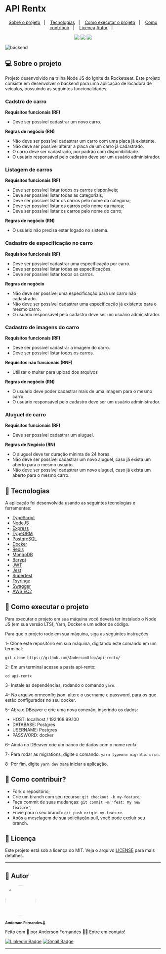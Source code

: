 # API Rentx

<p align="center">
  <a href="#-sobre-o-projeto">Sobre o projeto</a>&nbsp;&nbsp;&nbsp;|&nbsp;&nbsp;&nbsp;
  <a href="#rocket-tecnologias">Tecnologias</a>&nbsp;&nbsp;&nbsp;|&nbsp;&nbsp;&nbsp;
  <a href="#-como-executar-o-projeto">Como executar o projeto</a>&nbsp;&nbsp;&nbsp;|&nbsp;&nbsp;&nbsp;
  <a href="#-como-contribuir">Como contribuir</a>&nbsp;&nbsp;&nbsp;|&nbsp;&nbsp;&nbsp;
  <a href="#memo-licença">Licença</a>
  <a href="#-autor">Autor</a>&nbsp;&nbsp;&nbsp;|&nbsp;&nbsp;&nbsp;
</p>

<p align="center">
  <img src="https://img.shields.io/github/languages/count/AndersonUfop/api-rentx">
  <img src="https://img.shields.io/github/languages/code-size/AndersonUfop/api-rentx">
  <img src="https://img.shields.io/github/license/AndersonUfop/api-rentx?color=blue">
</p>


![backend](https://user-images.githubusercontent.com/49786548/125171378-4be57f00-e18a-11eb-8179-8f3a5feb598e.png)


## 💻 Sobre o projeto
Projeto desenvolvido na trilha Node JS do Ignite da Rocketseat.
Este projeto consiste em desenvolver o backend para uma aplicação de locadora de veículos, possuindo as seguintes funcionalidades:

### Cadstro de carro

**Requisitos funcionais (RF)**
- Deve ser possível cadastrar um novo carro.

**Regras de negócio (RN)**
- Não deve ser possível cadastrar um carro com uma placa já existente.
- Não deve ser possível alterar a placa de um carro já cadastrado.
- O carro deve ser cadastrado, por padrão com disponibilidade.
- O usuário responsável pelo cadastro deve ser um usuário administrador.

### Listagem de carros

**Requisitos funcionais (RF)**
- Deve ser possível listar todos os carros disponíveis;
- Deve ser possível listar todas as categoriais;
- Deve ser possível listar os carros pelo nome da categoria;
- Deve ser possível listar os carros pelo nome da marca;
- Deve ser possível listar os carros pelo nome do carro;

**Regras de negócio (RN)**
- O usuário não precisa estar logado no sistema.

### Cadastro de especificação no carro
**Requisitos funcionais (RF)**
- Deve ser possível cadastrar uma especificação por carro.
- Deve ser possível listar todas as especificações.
- Deve ser possível listar todos os carros.

**Regras de negócio**
- Não deve ser possível uma especificação para um carro não cadastrado.
- Não deve ser possível cadastrar uma especificação já existente para o mesmo carro.
- O usuário responsável pelo cadastro deve ser um usuário administrador.

### Cadastro de imagens do carro

**Requisitos funcionais (RF)**
- Deve ser possível cadastrar a imagem do carro.
- Deve ser possível listar todos os carros.

**Requisitos não funcionais (RNF)**
- Utilizar o multer para upload dos arquivos

**Regras de negócio (RN)**
- O usuário deve poder cadastrar mais de uma imagem para o mesmo carro·
- O usuário responsável pelo cadastro deve ser um usuário administrador.

### Aluguel de carro

**Requisitos funcionais (RF)**
- Deve ser possível cadastrar um aluguel.

**Regras de Negócio (RN)**
- O aluguel deve ter duração mínima de 24 horas.
- Não deve ser possível cadastrar um novo aluguel, caso já exista um aberto para o mesmo usuário.
- Não deve ser possível cadastrar um novo aluguel, caso já exista um aberto para o mesmo carro.

## :rocket: Tecnologias
A aplicação foi desenvolvida usando as seguintes tecnologias e ferramentas:
- [TypeScript](https://www.typescriptlang.org)
- [NodeJS](https://nodejs.org/en/)
- [Express](https://expressjs.com/pt-br/)
- [TypeORM](https://typeorm.io/#/)
- [PostgreSQL](https://www.postgresql.org)
- [Docker](https://www.docker.com)
- [Redis](https://redis.io)
- [MongoDB](https://www.mongodb.com)
- [Bcrypt](https://www.npmjs.com/package/bcrypt)
- [JWT](https://jwt.io/)
- [Jest](https://jestjs.io)
- [Supertest](https://www.npmjs.com/package/supertest)
- [Tsyringe](https://www.npmjs.com/package/tsyringe)
- [Swagger](https://swagger.io/)
- [AWS EC2](https://aws.amazon.com/)

## 🚀 Como executar o projeto

Para executar o projeto em sua máquina você deverá ter instalado o Node JS (em sua versão LTS), Yarn, Docker e um editor de código.

Para que o projeto rode em sua máquina, siga as seguintes instruções:

1- Clone este repositório em sua máquina, digitando este comando em um terminal:

```git clone https://github.com/AndersonUfop/api-rentx/```

2- Em um terminal acesse a pasta api-rentx:

```cd api-rentx```

3- Instale as dependências, rodando o comando ```yarn```.

4- No arquivo ormconfig.json, altere o username e password, para os que estão configurados no seu docker.

5- Abra o DBeaver e crie uma nova conexão, inserindo os dados:
  - HOST: localhost / 192.168.99.100
  - DATABASE: Postgres
  - USERNAME: Postgres
  - PASSWORD: docker

6- Ainda no DBeaver crie um banco de dados com o nome *rentx*.

7- Para rodar as migrations, digite o comando: ```yarn typeorm migration:run```.

8- Por fim, digite ```yarn dev``` para iniciar a aplicação.

## 🤔 Como contribuir?

- Fork o repositório;
- Crie um branch com seu recurso: ```git checkout -b my-feature```;
- Faça commit de suas mudanças: ```git commit -m 'feat: My new feature'```;
- Envie para o seu branch: ```git push origin my-feature```.
- Após a mesclagem de sua solicitação pull, você pode excluir seu branch.
  
## :memo: Licença

Este projeto está sob a licença do MIT. Veja o arquivo [LICENSE](LICENSE) para mais detalhes.

---

## 🦸 Autor
<img style="border-radius: 50%" src="https://instagram.fplu14-1.fna.fbcdn.net/v/t51.2885-19/s150x150/210580897_521661042378107_4696043254012376827_n.jpg?_nc_ht=instagram.fplu14-1.fna.fbcdn.net&_nc_ohc=CzFuGXZLNF4AX9QB2aK&tn=HVBsahGFRydsbaPl&edm=ABfd0MgBAAAA&ccb=7-4&oh=b664f35c449844f907d12d4eaf5043f6&oe=60EFCAF7&_nc_sid=7bff83" width="100px;"> <br />

<a href="https://www.linkedin.com/in/anderson-fernandes-8b5a50135/">

  <sub><b>Anderson Fernandes 🚀</b></sub></a>

Feito com :purple_heart: por Anderson Fernandes 👋🏽
Entre em contato!

[![Linkedin Badge](https://img.shields.io/badge/-Anderson-blue?style=flat-square&logo=Linkedin&logoColor=white&link=https://www.linkedin.com/in/anderson-fernandes-8b5a50135/)](https://www.linkedin.com/in/anderson-fernandes-8b5a50135/)
[![Gmail Badge](https://img.shields.io/badge/-andersonfferreira96@gmail.com-c14438?style=flat-square&logo=Gmail&logoColor=white&link=mailto:andersonfferreira96@gmail.com)](mailto:andersonfferreira96@gmail.com)

___
